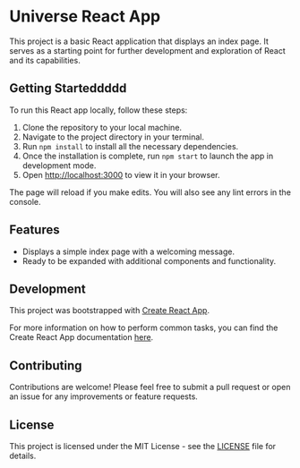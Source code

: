 # Universe React App

This project is a basic React application that displays an index page. It serves as a starting point for further development and exploration of React and its capabilities.

## Getting Starteddddd

To run this React app locally, follow these steps:

1. Clone the repository to your local machine.
2. Navigate to the project directory in your terminal.
3. Run `npm install` to install all the necessary dependencies.
4. Once the installation is complete, run `npm start` to launch the app in development mode.
5. Open [http://localhost:3000](http://localhost:3000) to view it in your browser.

The page will reload if you make edits. You will also see any lint errors in the console.

## Features

- Displays a simple index page with a welcoming message.
- Ready to be expanded with additional components and functionality.

## Development

This project was bootstrapped with [Create React App](https://github.com/facebook/create-react-app).

For more information on how to perform common tasks, you can find the Create React App documentation [here](https://facebook.github.io/create-react-app/docs/getting-started).

## Contributing

Contributions are welcome! Please feel free to submit a pull request or open an issue for any improvements or feature requests.

## License

This project is licensed under the MIT License - see the [LICENSE](LICENSE) file for details.
